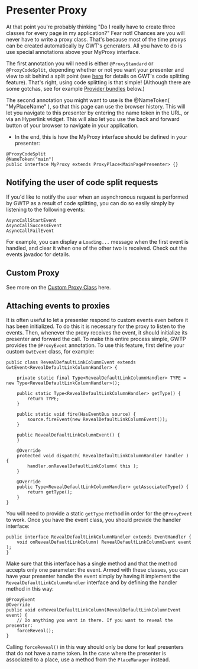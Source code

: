 # Presenter Proxy

At that point you're probably thinking "Do I really have to create three classes for every page in my application?" Fear not! Chances are you will never have to write a proxy class. That's because most of the time proxys can be created automatically by GWT's generators. All you have to do is use special annotations above your MyProxy interface.

The first annotation you will need is either `@ProxyStandard` or `@ProxyCodeSplit`, depending whether or not you want your presenter and view to sit behind a split point (see [here](http://code.google.com/webtoolkit/doc/latest/DevGuideCodeSplitting.html) for details on GWT's code splitting feature). That's right, using code splitting is that simple! (Although there are some gotchas, see for example [Provider bundles](http://code.google.com/p/gwt-platform/wiki/GettingStarted#Provider_bundles ) below.)

The second annotation you might want to use is the @NameToken( "MyPlaceName" ), so that this page can use the browser history. This will let you navigate to this presenter by entering the name token in the URL, or via an Hyperlink widget. This will also let you use the back and forward button of your browser to navigate in your application.

* In the end, this is how the MyProxy interface should be defined in your presenter:

```
@ProxyCodeSplit
@NameToken("main")
public interface MyProxy extends ProxyPlace<MainPagePresenter> {}
```

## Notifying the user of code split requests
If you'd like to notify the user when an asynchronous request is performed by GWTP as a result of code splitting, you can do so easily simply by listening to the following events:

```
AsyncCallStartEvent
AsyncCallSuccessEvent
AsyncCallFailEvent
```
For example, you can display a `Loading...` message when the first event is handled, and clear it when one of the other two is received. Check out the events javadoc for details.

## Custom Proxy
See more on the [Custom Proxy Class][cpc] here.

## Attaching events to proxies
It is often useful to let a presenter respond to custom events even before it has been initialized. To do this it is necessary for the proxy to listen to the events. Then, whenever the proxy receives the event, it should initialize its presenter and forward the call. To make this entire process simple, GWTP provides the `@ProxyEvent` annotation. To use this feature, first define your custom `GwtEvent` class, for example:

```
public class RevealDefaultLinkColumnEvent extends GwtEvent<RevealDefaultLinkColumnHandler> {

    private static final Type<RevealDefaultLinkColumnHandler> TYPE = new Type<RevealDefaultLinkColumnHandler>();

    public static Type<RevealDefaultLinkColumnHandler> getType() {
        return TYPE;
    }

    public static void fire(HasEventBus source) {
        source.fireEvent(new RevealDefaultLinkColumnEvent());
    }

    public RevealDefaultLinkColumnEvent() {
    }

    @Override
    protected void dispatch( RevealDefaultLinkColumnHandler handler ) {
        handler.onRevealDefaultLinkColumn( this );
    }

    @Override
    public Type<RevealDefaultLinkColumnHandler> getAssociatedType() {
        return getType();
    }
}
```

You will need to provide a static `getType` method in order for the `@ProxyEvent` to work. Once you have the event class, you should provide the handler interface:

```
public interface RevealDefaultLinkColumnHandler extends EventHandler {
    void onRevealDefaultLinkColumn( RevealDefaultLinkColumnEvent event );
}
```

Make sure that this interface has a single method and that the method accepts only one parameter: the event. Armed with these classes, you can have your presenter handle the event simply by having it implement the `RevealDefaultLinkColumnHandler` interface and by defining the handler method in this way:

```
@ProxyEvent
@Override
public void onRevealDefaultLinkColumn(RevealDefaultLinkColumnEvent event) {
    // Do anything you want in there. If you want to reveal the presenter:
    forceReveal();
}
```

Calling `forceReveal()` in this way should only be done for leaf presenters that do not have a name token. In the case where the presenter is associated to a place, use a method from the `PlaceManager` instead.

[cpc]: gwtp/advancedfeatures/Custom-Proxy-Class.html "Custom Proxy Class"
